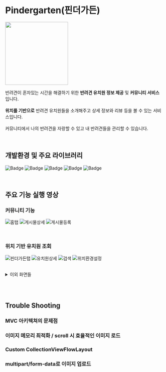 # Pindergarten(핀더가든)
<img src="https://user-images.githubusercontent.com/68727819/167339490-f177d89c-7058-4e2f-b24a-bb15ca8f78a1.png" width="200"/>

반려견이 혼자있는 시간을 해결하기 위한 __반려견 유치원 정보 제공__ 및 __커뮤니티 서비스__ 입니다. 
<br><br>
__위치를 기반으로__ 반려견 유치원들을 소개해주고 상세 정보와 리뷰 등을 볼 수 있는 서비스입니다. 
<br><br>
커뮤니티에서 나의 반려견을 자랑할 수 있고 내 반려견들을 관리할 수 있습니다.

<br>

## 개발환경 및 주요 라이브러리
![Badge](https://img.shields.io/badge/swift-5.0-orange.svg?)
![Badge](https://img.shields.io/badge/Xcode-12.5-blue.svg?)
![Badge](https://img.shields.io/badge/Snapkit-5.0.1-yellowgreen.svg?)
![Badge](https://img.shields.io/badge/Alamofire-5.4.3-orange.svg?)
![Badge](https://img.shields.io/badge/Kingfisher-6.3.0-yellow.svg?)

<br>

## 주요 기능 실행 영상
### 커뮤니티 기능

![홈탭](https://user-images.githubusercontent.com/68727819/167310409-aacee8c1-6c37-46a6-998f-9b73a1c3460b.gif)
![게시물상세](https://user-images.githubusercontent.com/68727819/167310761-80644af3-dde2-40b1-a76a-9aa2ea9b6023.gif)
![게시물등록](https://user-images.githubusercontent.com/68727819/167310771-61f8d96a-40e9-444b-9fca-f0353400162a.gif)

<br>

### 위치 기반 유치원 조회

![핀더가든탭](https://user-images.githubusercontent.com/68727819/167310821-c72c759b-800f-4ba4-9ab2-94415f80df93.gif)
![유치원상세](https://user-images.githubusercontent.com/68727819/167310825-62feb878-7e95-4bfd-8f37-5c62c7c0f80c.gif)
![검색](https://user-images.githubusercontent.com/68727819/167310835-824cb2f7-ff65-4601-b737-d02c4deec59d.gif)
![위치환경설정](https://user-images.githubusercontent.com/68727819/167310903-e0c4ebcc-da66-410a-aaf8-b493c2f53dec.gif)

<br>

<details>
<summary>이외 화면들</summary>
<div markdown="1">

<img src="https://user-images.githubusercontent.com/68727819/167311112-b96acca0-df5e-4746-999d-6366cfdc7b68.PNG" width="200"/>
<img src="https://user-images.githubusercontent.com/68727819/167311566-3a0d5ff1-6058-4353-9682-8d0984d1bf62.PNG" width="200"/>
<img src="https://user-images.githubusercontent.com/68727819/167311571-17f3cd33-d2f1-481f-b739-a4e158066f0d.PNG" width="200"/> 
<img src="https://user-images.githubusercontent.com/68727819/167311574-5fada227-e083-45e4-9ba8-fb338420585f.PNG" width="200"/>
<img src="https://user-images.githubusercontent.com/68727819/167311576-ac2c712f-632e-4ee3-b178-40f783332821.PNG" width="200"/>
<img src="https://user-images.githubusercontent.com/68727819/167340326-7ee051db-46e1-495b-8d3a-fed05dd16e19.PNG" width="200"/>
<img src="https://user-images.githubusercontent.com/68727819/167311264-57399cf1-56fa-4930-973f-1d6049258971.PNG" width="200"/>
<img src="https://user-images.githubusercontent.com/68727819/167311305-9fe21963-08f9-420f-b3ec-2e18a0d0a230.PNG" width="200"/>
<img src="https://user-images.githubusercontent.com/68727819/167311303-764458dd-0558-4c3c-8b27-f9350b230ed2.PNG" width="200"/>
<img src="https://user-images.githubusercontent.com/68727819/167311310-73226e0a-f363-4195-968a-236031440c4d.PNG" width="200"/>
<img src="https://user-images.githubusercontent.com/68727819/167311376-49a1da61-b244-4421-9da1-fe2a7890dae2.PNG" width="200"/>
<img src="https://user-images.githubusercontent.com/68727819/167311314-4a579fb3-3a8a-4fd1-ad62-686b0613c138.PNG" width="200"/>

</div>
</details>

<br><br>
## Trouble Shooting
### MVC 아키텍쳐의 문제점

### 이미지 메모리 최적화 / scroll 시 효율적인 이미지 로드

### Custom CollectionViewFlowLayout

### multipart/form-data로 이미지 업로드
